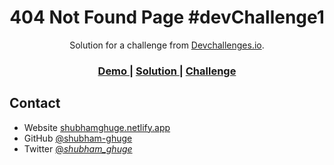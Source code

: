 <h1 align="center">404 Not Found Page #devChallenge1</h1>

<div align="center">
Solution for a challenge from  <a href="http://devchallenges.io" target="_blank">Devchallenges.io</a>.
</div>
<div align="center">
  <h3>
    <a href="https://shubham-devchallenges.netlify.app/404-not-found-master/">
      Demo
    </a>
    <span> | </span>
    <a href="https://github.com/shubham-ghuge/devchallenges-io/tree/master/404-not-found-master">
      Solution
    </a>
    <span> | </span>
    <a href="https://devchallenges.io/challenges/wBunSb7FPrIepJZAg0sY">
      Challenge
    </a>
  </h3>
</div>
<h2>Contact</h2>

- Website [shubhamghuge.netlify.app](https://shubhamghuge.netlify.app)
- GitHub [@shubham-ghuge](https://github.com/shubham-ghuge)
- Twitter [@_shubham_ghuge_](https://twitter.com/_shubham_ghuge_)
